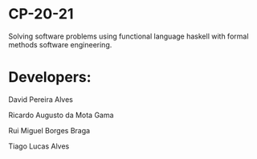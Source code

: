 # CP-20-21
Solving software problems using functional language haskell with formal methods software engineering.

# Developers:
   David Pereira Alves
   
   Ricardo Augusto da Mota Gama
   
   Rui Miguel Borges Braga
   
   Tiago Lucas Alves
